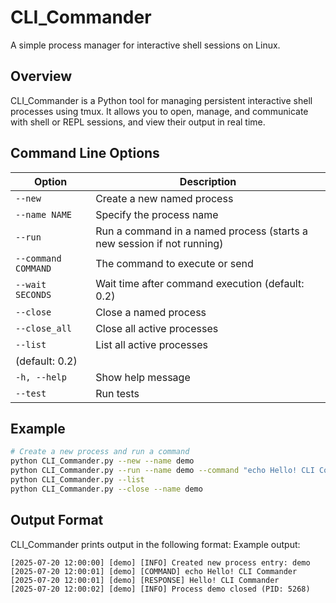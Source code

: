 # CLI_Commander

A simple process manager for interactive shell sessions on Linux.

## Overview

CLI_Commander is a Python tool for managing persistent interactive shell processes using tmux. It allows you to open, manage, and communicate with shell or REPL sessions, and view their output in real time.

## Command Line Options

| Option | Description |
|--------|-------------|
| `--new` | Create a new named process |
| `--name NAME` | Specify the process name |
| `--run` | Run a command in a named process (starts a new session if not running) |
| `--command COMMAND` | The command to execute or send |
| `--wait SECONDS` | Wait time after command execution (default: 0.2) |
| `--close` | Close a named process |
| `--close_all` | Close all active processes |
| `--list` | List all active processes |
(default: 0.2) |
| `-h, --help` | Show help message |
| `--test` | Run tests |
## Example

```bash
# Create a new process and run a command
python CLI_Commander.py --new --name demo
python CLI_Commander.py --run --name demo --command "echo Hello! CLI Commander"
python CLI_Commander.py --list
python CLI_Commander.py --close --name demo
```

## Output Format

CLI_Commander prints output in the following format:
Example output:
```
[2025-07-20 12:00:00] [demo] [INFO] Created new process entry: demo
[2025-07-20 12:00:01] [demo] [COMMAND] echo Hello! CLI Commander
[2025-07-20 12:00:01] [demo] [RESPONSE] Hello! CLI Commander
[2025-07-20 12:00:02] [demo] [INFO] Process demo closed (PID: 5268)
```